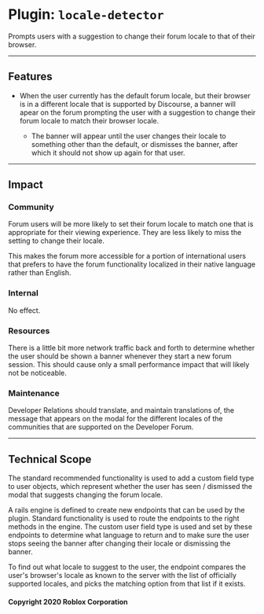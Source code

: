 # Plugin: `locale-detector`

Prompts users with a suggestion to change their forum locale to that of their browser.

---

## Features

- When the user currently has the default forum locale, but their browser is in a different locale that is supported by Discourse, a banner will apear on the forum prompting the user with a suggestion to change their forum locale to match their browser locale.

  - The banner will appear until the user changes their locale to something other than the default, or dismisses the banner, after which it should not show up again for that user.

---

## Impact

### Community

Forum users will be more likely to set their forum locale to match one that is appropriate for their viewing experience. They are less likely to miss the setting to change their locale.

This makes the forum more accessible for a portion of international users that prefers to have the forum functionality localized in their native language rather than English.

### Internal

No effect.

### Resources

There is a little bit more network traffic back and forth to determine whether the user should be shown a banner whenever they start a new forum session. This should cause only a small performance impact that will likely not be noticeable.

### Maintenance

Developer Relations should translate, and maintain translations of, the message that appears on the modal for the different locales of the communities that are supported on the Developer Forum.

---

## Technical Scope

The standard recommended functionality is used to add a custom field type to user objects, which represent whether the user has seen / dismissed the modal that suggests changing the forum locale.

A rails engine is defined to create new endpoints that can be used by the plugin. Standard functionality is used to route the endpoints to the right methods in the engine. The custom user field type is used and set by these endpoints to determine what language to return and to make sure the user stops seeing the banner after changing their locale or dismissing the banner.

To find out what locale to suggest to the user, the endpoint compares the user's browser's locale as known to the server with the list of officially supported locales, and picks the matching option from that list if it exists.

#### Copyright 2020 Roblox Corporation
